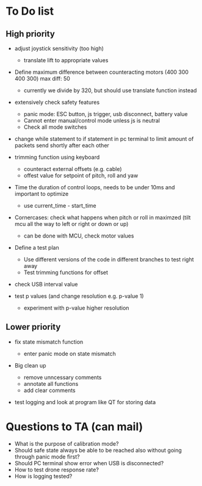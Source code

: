 # To Do list

## High priority

- adjust joystick sensitivity (too high)
	- translate lift to appropriate values

- Define maximum difference between counteracting motors (400 300 400 300) max diff: 50
	- currently we divide by 320, but should use translate function instead

- extensively check safety features
	- panic mode: ESC button, js trigger, usb disconnect, battery value
	- Cannot enter manual/control mode unless js is neutral
	- Check all mode switches

- change while statement to if statement in pc terminal to limit amount of packets send shortly after each other

- trimming function using keyboard
	- counteract external offsets (e.g. cable)
	- offest value for setpoint of pitch, roll and yaw

- Time the duration of control loops, needs to be under 10ms and important to optimize
	- use current_time - start_time

- Cornercases: check what happens when pitch or roll in maximzed (tilt mcu all the way to left or right or down or up)
	- can be done with MCU, check motor values

- Define a test plan
	- Use different versions of the code in different branches to test right away
	- Test trimming functions for offset

- check USB interval value

- test p values (and change resolution e.g. p-value 1)
	- experiment with p-value higher resolution

## Lower priority

- fix state mismatch function
	- enter panic mode on state mismatch

- Big clean up 
	- remove unncessary comments
	- annotate all functions
	- add clear comments

- test logging and look at program like QT for storing data

# Questions to TA (can mail)

- What is the purpose of calibration mode?
- Should safe state always be able to be reached also without going through panic mode first?
- Should PC terminal show error when USB is disconnected?
- How to test drone response rate?
- How is logging tested?
